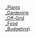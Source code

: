 <a href='_Plants.html'>_Plants</a>\
<a href='_Gardening.html'>_Gardening</a>\
<a href='_Off-Grid.html'>_Off-Grid</a>\
<a href='_Food.html'>_Food</a>\
<a href='_Budgeting.html'>_Budgeting</a>\

